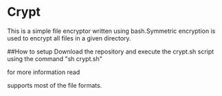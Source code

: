 # Crypt
This is a simple file encryptor written using bash.Symmetric encryption is used to encrypt all files in a given directory.

##How to setup
Download the repository and execute the crypt.sh script using the command "sh crypt.sh"

for more information read


supports most of the file formats. 
